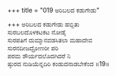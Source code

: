+++
title = "019 ಅರಿಬಲದ ಕಡುಗೇಡು"

+++
ಅರಿಬಲದ ಕಡುಗೇಡು ಹಬ್ಬಿತು  
ಸುರಬಲದೊಳಕಟಕಟ ನೋಡೈ  
ಸುರಪತಿಗೆ ದುಮ್ಮಾನವಡಸಿತಲಾ ಮಹಾದೇವ  
ಸುರನದೀಜದ್ರೋಣರೀ ಪರಿ   
ಪರಮ ಶೌರ್ಯದಲೊದಗಿದರೆ ನಿ  
ಷ್ಠುರದ ನುಡಿಯೆನ್ನದಿರಿ ಕಂಡುದನಾಡಬೇಕೆಂದ     ॥19॥